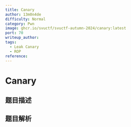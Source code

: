 ```yaml
---
title: Canary
author: 13m0n4de
difficulty: Normal
category: Pwn
image: ghcr.io/svuctf/svuctf-autumn-2024/canary:latest
port: 70
writeup_author:
tags:
  - Leak Canary
  - ROP
reference:
---
```


# Canary

## 题目描述

<description>

## 题目解析

<analysis>
